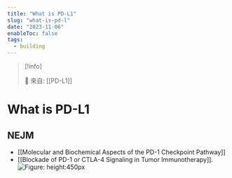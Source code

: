 ```yaml
---
title: "What is PD-L1"
slug: "what-is-pd-l"
date: "2023-11-06"
enableToc: false
tags:
  - building
---
```


> [!info]
>
> 🌱 來自: [[PD-L1]]

# What is PD-L1

## NEJM

- [[Molecular and Biochemical Aspects of the PD-1 Checkpoint Pathway]]
- [[Blockade of PD-1 or CTLA-4 Signaling in Tumor Immunotherapy]].
  ![Figure: height:450px](https://i.imgur.com/544suuk.png)
